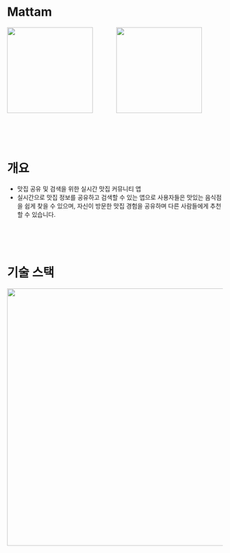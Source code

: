 # Mattam


<img src="https://github.com/dong-Hyeok/Mattam/assets/66107343/6a7a10d6-8e52-49ff-83d1-a975af8a57eb"  width="200" height="200"/>
&nbsp;&nbsp;&nbsp;&nbsp;&nbsp;&nbsp;&nbsp;&nbsp;&nbsp;&nbsp;&nbsp;&nbsp;
<img src="https://github.com/dong-Hyeok/Mattam/assets/66107343/a5c1eecf-b6ca-4125-a252-8315b70698b4"  width="200" height="200"/>

</br></br></br>

# 개요
- 맛집 공유 및 검색을 위한 실시간 맛집 커뮤니티 앱
- 실시간으로 맛집 정보를 공유하고 검색할 수 있는 앱으로 사용자들은 맛있는 음식점을 쉽게 찾을 수 있으며, 자신이 방문한 맛집 경험을 공유하며 다른 사람들에게 추천할 수 있습니다.

</br></br></br>

# 기술 스택
<img src="https://github.com/dong-Hyeok/Mattam/assets/66107343/9ba0cdd8-f235-491f-893c-600c36427638"  width="1000" height="600"/>
